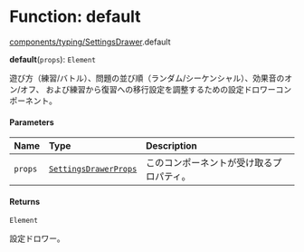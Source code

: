 # Function: default

[components/typing/SettingsDrawer](../modules/components_typing_SettingsDrawer.md).default

**default**(`props`): `Element`

遊び方（練習/バトル）、問題の並び順（ランダム/シーケンシャル）、効果音のオン/オフ、
および練習から復習への移行設定を調整するための設定ドロワーコンポーネント。

#### Parameters

| Name | Type | Description |
| :------ | :------ | :------ |
| `props` | [`SettingsDrawerProps`](../types/types.SettingsDrawerProps.md) | このコンポーネントが受け取るプロパティ。 |

#### Returns

`Element`

設定ドロワー。

